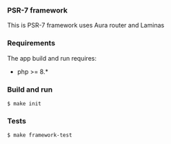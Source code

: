 ### PSR-7 framework

This is PSR-7 framework uses Aura router and Laminas

### Requirements 

The app build and run requires:

- php >= 8.*

### Build and run

```
$ make init
```

### Tests

```
$ make framework-test
```
